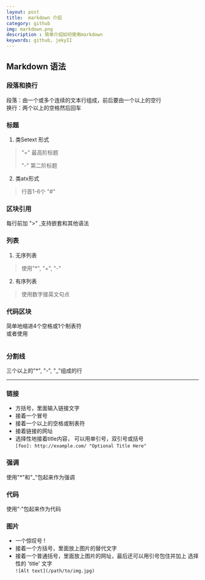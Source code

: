 ```yaml
---
layout: post
title:  markdown 介绍 
category: github 
img: markdown.png 
description : 简单介绍如何使用markdown 
keywords: github, jekyII 
---
```


## Markdown 语法

### 段落和换行
段落：由一个或多个连续的文本行组成，前后要由一个以上的空行  
换行：两个以上的空格然后回车

### 标题
1. 类Setext 形式  

> "=" 最高阶标题
>
> "-" 第二阶标题

2. 类atx形式  

> 行首1-6个 "#"

### 区块引用
每行前加 ">" ,支持嵌套和其他语法

### 列表
1. 无序列表  

> 使用"*", "+", "-"

2. 有序列表  

> 使用数字接英文句点

### 代码区块
简单地缩进4个空格或1个制表符  
或者使用
> ~~~~~~
> ~~~~~~

### 分割线
三个以上的"*", "-", "_"组成的行

***

### 链接
* 方括号，里面输入链接文字
* 接着一个冒号
* 接着一个以上的空格或制表符
* 接着链接的网址
* 选择性地接着title内容， 可以用单引号，双引号或括号  
    `[foo]: http://example.com/ "Optional Title Here"`

### 强调
使用"*"和"_"包起来作为强调

### 代码
使用"·"包起来作为代码

### 图片
* 一个惊叹号 !
* 接着一个方括号，里面放上图片的替代文字
* 接着一个普通括号，里面放上图片的网址，最后还可以用引号包住并加上 选择性的 'title' 文字  
    `![Alt text](/path/to/img.jpg)`
